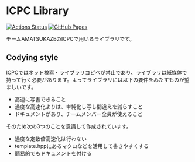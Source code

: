 # ICPC Library
[![Actions Status](https://github.com/ebi-fly13/icpc_library/workflows/verify/badge.svg)](https://github.com/ebi-fly13/icpc_library/actions)
[![GitHub Pages](https://img.shields.io/static/v1?label=GitHub+Pages&message=+&color=brightgreen&logo=github)](https://ebi-fly13.github.io/icpc_library/)

チームAMATSUKAZEのICPCで用いるライブラリです。

## Codying style

ICPCではネット検索・ライブラリコピペが禁止であり、ライブラリは紙媒体で持って行く必要があります。よってライブラリには以下の要件をみたすものが望ましいです。

- 高速に写書できること
- 過度な高速化よりは、単純化し写し間違えを減らすこと
- ドキュメントがあり、チームメンバー全員が使えること

そのため次の3つのことを意識して作成されています。

- 過度な定数倍高速化は行わない
- template.hppにあるマクロなどを活用して書きやすくする
- 簡易的でもドキュメントを付ける

